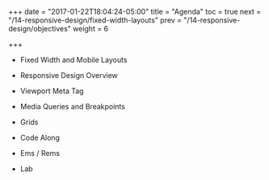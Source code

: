 +++
date = "2017-01-22T18:04:24-05:00"
title = "Agenda"
toc = true
next = "/14-responsive-design/fixed-width-layouts"
prev = "/14-responsive-design/objectives"
weight = 6

+++


- Fixed Width and Mobile Layouts

- Responsive Design Overview

- Viewport Meta Tag

- Media Queries and Breakpoints

- Grids

- Code Along

- Ems / Rems

- Lab
